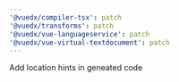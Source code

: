 ```yaml
---
'@vuedx/compiler-tsx': patch
'@vuedx/transforms': patch
'@vuedx/vue-languageservice': patch
'@vuedx/vue-virtual-textdocument': patch
---
```


Add location hints in geneated code
